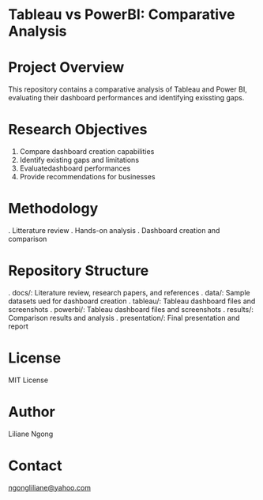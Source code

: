 # Tableau vs PowerBI: Comparative Analysis

# Project Overview
This repository contains a comparative analysis of Tableau and Power BI, evaluating their dashboard performances and identifying exissting gaps. 

# Research Objectives
1. Compare dashboard creation capabilities
2. Identify existing gaps and limitations
3. Evaluatedashboard performances
4. Provide recommendations for businesses

# Methodology
. Litterature review
. Hands-on analysis
. Dashboard creation and comparison

# Repository Structure
. docs/: Literature review, research papers, and references
. data/: Sample datasets ued for dashboard creation
. tableau/: Tableau dashboard files and screenshots
. powerbi/: Tableau dashboard files and screenshots
. results/: Comparison results and analysis
. presentation/: Final presentation and report

# License
MIT License
# Author
Liliane Ngong
#  Contact
ngongliliane@yahoo.com
